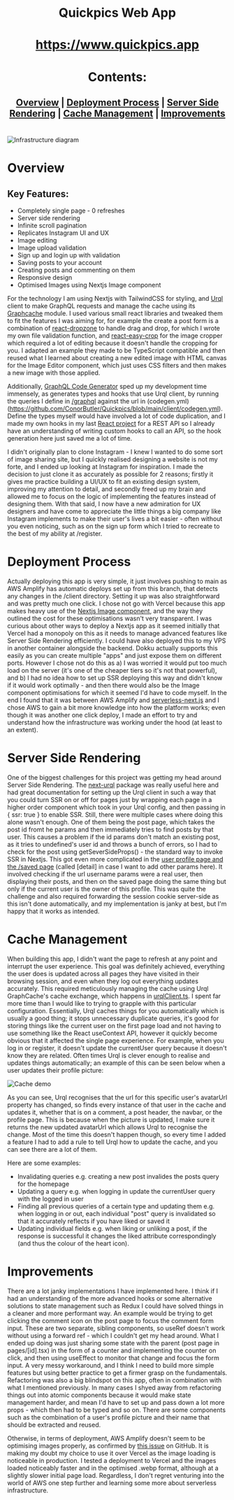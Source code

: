 <div align="center">

# Quickpics Web App

# https://www.quickpics.app

# Contents:

## [Overview](#overview) | [Deployment Process](#deployment-process) | [Server Side Rendering](#server-side-rendering) | [Cache Management](#cache-management) | [Improvements](#improvements)

</div>

#

![Infrastructure diagram](https://i.gyazo.com/b961784de73be6cb76a30f8727b589c3.png)

# Overview

## Key Features:

- Completely single page - 0 refreshes
- Server side rendering
- Infinite scroll pagination
- Replicates Instagram UI and UX
- Image editing
- Image upload validation
- Sign up and login up with validation
- Saving posts to your account
- Creating posts and commenting on them
- Responsive design
- Optimised Images using Nextjs Image component

For the technology I am using Nextjs with TailwindCSS for styling, and [Urql](https://github.com/FormidableLabs/urql) client to make GraphQL requests and manage the cache using its [Graphcache](https://formidable.com/open-source/urql/docs/graphcache/) module. I used various small react libraries and tweaked them to fit the features I was aiming for, for example the create a post form is a combination of [react-dropzone](https://github.com/react-dropzone/react-dropzone) to handle drag and drop, for which I wrote my own file validation function, and [react-easy-crop](https://github.com/ricardo-ch/react-easy-crop) for the image cropper which required a lot of editing because it doesn't handle the cropping for you. I adapted an example they made to be TypeScript compatible and then reused what I learned about creating a new edited image with HTML canvas for the Image Editor component, which just uses CSS filters and then makes a new image with those applied.

Additionally, [GraphQL Code Generator](https://www.graphql-code-generator.com/) sped up my development time immensely, as generates types and hooks that use Urql client, by running the queries I define in [/graphql](https://github.com/ConorButler/Quickpics/tree/main/client/src/graphql) against the url in (codegen.yml)(https://github.com/ConorButler/Quickpics/blob/main/client/codegen.yml). Define the types myself would have involved a lot of code duplication, and I made my own hooks in my last [React project](https://github.com/ConorButler/mealstack-frontend/tree/main/src/hooks) for a REST API so I already have an understanding of writing custom hooks to call an API, so the hook generation here just saved me a lot of time.

I didn't originally plan to clone Instagram - I knew I wanted to do some sort of image sharing site, but I quickly realised designing a website is not my forte, and I ended up looking at Instagram for inspiration. I made the decision to just clone it as accurately as possible for 2 reasons; firstly it gives me practice building a UI/UX to fit an existing design system, improving my attention to detail, and secondly freed up my brain and allowed me to focus on the logic of implementing the features instead of designing them. With that said, I now have a new admiration for UX designers and have come to appreciate the little things a big company like Instagram implements to make their user's lives a bit easier - often without you even noticing, such as on the sign up form which I tried to recreate to the best of my ability at /register.

# Deployment Process

Actually deploying this app is very simple, it just involves pushing to main as AWS Amplify has automatic deploys set up from this branch, that detects any changes in the /client directory. Setting it up was also straightforward and was pretty much one click. I chose not go with Vercel because this app makes heavy use of the [Nextjs Image component](https://nextjs.org/docs/api-reference/next/image), and the way they outlined the cost for these optimisations wasn't very transparent. I was curious about other ways to deploy a Nextjs app as it seemed initially that Vercel had a monopoly on this as it needs to manage advanced features like Server Side Rendering efficiently. I could have also deployed this to my VPS in another container alongside the backend. Dokku actually supports this easily as you can create multiple "apps" and just expose them on different ports. However I chose not do this as a) I was worried it would put too much load on the server (it's one of the cheaper tiers so it's not that powerful), and b) I had no idea how to set up SSR deploying this way and didn't know if it would work optimally - and then there would also be the Image component optimisations for which it seemed I'd have to code myself. In the end I found that it was between AWS Amplify and [serverless-next.js](https://github.com/serverless-nextjs/serverless-next.js) and I chose AWS to gain a bit more knowledge into how the platform works; even though it was another one click deploy, I made an effort to try and understand how the infrastructure was working under the hood (at least to an extent).

# Server Side Rendering

One of the biggest challenges for this project was getting my head around Server Side Rendering. The [next-urql](https://www.npmjs.com/package/next-urql) package was really useful here and had great documentation for setting up the Urql client in such a way that you could turn SSR on or off for pages just by wrapping each page in a higher order component which took in your Urql config, and then passing in { ssr: true } to enable SSR. Still, there were multiple cases where doing this alone wasn't enough. One of them being the post page, which takes the post id fromt he params and then immediately tries to find posts by that user. This causes a problem if the id params don't match an existing post, as it tries to undefined's user id and throws a bunch of errors, so I had to check for the post using getSeverSideProps() - the standard way to invoke SSR in Nextjs. This got even more complicated in the [user profile page and the /saved page](https://github.com/ConorButler/Quickpics/tree/main/client/src/pages/%5Busername%5D) (called \[detail] in case I want to add other params here). It involved checking if the url username params were a real user, then displaying their posts, and then on the saved page doing the same thing but only if the current user is the owner of this profile. This was quite the challenge and also required forwarding the session cookie server-side as this isn't done automatically, and my implementation is janky at best, but I'm happy that it works as intended.

# Cache Management

When building this app, I didn't want the page to refresh at any point and interrupt the user experience. This goal was definitely achieved, everything the user does is updated across all pages they have visited in their browsing session, and even when they log out everything updates accurately. This required meticulously managing the cache using Urql GraphCache's cache exchange, which happens in [urqlClient.ts](https://github.com/ConorButler/Quickpics/blob/main/client/src/urqlClient.ts). I spent far more time than I would like to trying to grapple with this particular configuration. Essentially, Urql caches things for you automatically which is usually a good thing; it stops unnecessary duplicate queries, it's good for storing things like the current user on the first page load and not having to use something like the React useContext API, however it quickly become obvious that it affected the single page experience. For example, when you log in or register, it doesn't update the currentUser query because it doesn't know they are related. Often times Urql is clever enough to realise and updates things automatically; an example of this can be seen below when a user updates their profile picture:

![Cache demo](https://i.gyazo.com/a55dc363a92894f239b1cf526c484291.gif)

As you can see, Urql recognises that the url for this specific user's avatarUrl property has changed, so finds every instance of that user in the cache and updates it, whether that is on a comment, a post header, the navbar, or the profile page. This is because when the picture is updated, I make sure it returns the new updated avatarUrl which allows Urql to recognise the change. Most of the time this doesn't happen though, so every time I added a feature I had to add a rule to tell Urql how to update the cache, and you can see there are a lot of them.

Here are some examples:

- Invalidating queries e.g. creating a new post invalides the posts query for the homepage
- Updating a query e.g. when logging in update the currentUser query with the logged in user
- Finding all previous queries of a certain type and updating them e.g. when logging in or out, each individual "post" query is invalidated so that it accurately reflects if you have liked or saved it
- Updating individual fields e.g. when liking or unliking a post, if the response is successful it changes the liked attribute correspondingly (and thus the colour of the heart icon).

# Improvements

There are a lot janky implementations I have implemented here. I think if I had an understanding of the more advanced hooks or some alternative solutions to state management such as Redux I could have solved things in a cleaner and more performant way. An example would be trying to get clicking the comment icon on the post page to focus the comment form input. These are two separate, sibling components, so useRef doesn't work without using a forward ref - which I couldn't get my head around. What I ended up doing was just sharing some state with the parent (post page in pages/[id].tsx) in the form of a counter and implementing the counter on click, and then using useEffect to monitor that change and focus the form input. A very messy workaround, and I think I need to build more simple features but using better practice to get a firmer grasp on the fundamentals. Refactoring was also a big blindspot on this app, often in combination with what I mentioned previously. In many cases I shyed away from refactoring things out into atomic components because it would make state management harder, and mean I'd have to set up and pass down a lot more props - which then had to be typed and so on. There are some components such as the combination of a user's profile picture and their name that should be extracted and reused.

Otherwise, in terms of deployment, AWS Amplify doesn't seem to be optimising images properly, as confirmed by [this issue](https://github.com/aws-amplify/amplify-console/issues/2392) on GitHub. It is making my doubt my choice to use it over Vercel as the image loading is noticeable in production. I tested a deployment to Vercel and the images loaded noticeably faster and in the optimised .webp format, although at a slightly slower initial page load. Regardless, I don't regret venturing into the world of AWS one step further and learning some more about serverless infrastructure.
